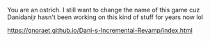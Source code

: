 You are an ostrich.
I still want to change the name of this game cuz Danidanijr hasn't been working on this kind of stuff for years now lol

https://qnoraet.github.io/Dani-s-Incremental-Revamp/index.html
